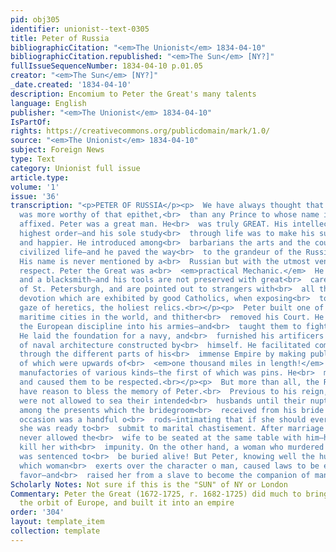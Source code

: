 ```yaml
---
pid: obj305
identifier: unionist--text-0305
title: Peter of Russia
bibliographicCitation: "<em>The Unionist</em> 1834-04-10"
bibliographicCitation.republished: "<em>The Sun</em> [NY?]"
fullIssueSequenceNumber: 1834-04-10 p.01.05
creator: "<em>The Sun</em> [NY?]"
_date.created: '1834-04-10'
description: Encomium to Peter the Great's many talents
language: English
publisher: "<em>The Unionist</em> 1834-04-10"
IsPartOf: 
rights: https://creativecommons.org/publicdomain/mark/1.0/
source: "<em>The Unionist</em> 1834-04-10"
subject: Foreign News
type: Text
category: Unionist full issue
article.type: 
volume: '1'
issue: '36'
transcription: "<p>PETER OF RUSSIA</p><p>  We have always thought that Peter the Great
  was more worthy of that epithet,<br>  than any Prince to whose name it has been
  affixed. Peter was a great man. He<br>  was truly GREAT. His intellect was of the
  highest order—and his sole study<br>  through life was to make his subjects wiser
  and happier. He introduced among<br>  barbarians the arts and the courtesies of
  civilized life—and he paved the way<br>  to the grandeur of the Russian Empire.
  His name is never mentioned by a<br>  Russian but with the utmost veneration and
  respect. Peter the Great was a<br>  <em>practical Mechanic.</em>  He was a carpenter
  and a blacksmith—and his tools are not preserved with great<br>  care in the Museum
  of St. Petersburgh, and are pointed out to strangers with<br>  all the marks of
  devotion which are exhibited by good Catholics, when exposing<br>  to the unhallowed
  gaze of heretics, the holiest relics.<br></p><p>  Peter built one of the noblest
  maritime cities in the world, and thither<br>  removed his Court. He introduced
  the European discipline into his armies—and<br>  taught them to fight and conquer.
  He laid the foundation for a navy, and<br>  furnished his artificers with models
  of naval architecture constructed by<br>  himself. He facilitated communication
  through the different parts of his<br>  immense Empire by making public roads, some
  of which were upwards of<br>  <em>one thousand miles in length!</em>  He established
  manufactories of various kinds—the first of which was pins. He<br>  made just laws
  and caused them to be respected.<br></p><p>  But more than all, the Russian women
  have reason to bless the memory of Peter.<br>  Previous to his reign, women in Russia
  were not allowed to sea their intended<br>  husbands until their nuptial day—and
  among the presents which the bridegroom<br>  received from his bride on this important
  occasion was a handful o<br>  rods—intimating that if she should ever conduct improperly,
  she was ready to<br>  submit to marital chastisement. After marriage the husband
  never allowed the<br>  wife to be seated at the same table with him—he could even
  kill her with<br>  impunity. On the other hand, a woman who murdered her husband
  was sentenced to<br>  be buried alive! But Peter, knowing well the humanizing influence
  which woman<br>  exerts over the character o man, caused laws to be enacted in her
  favor—and<br>  raised her from a slave to become the companion of man !”—<br>  <em>Sun</em></p>"
Scholarly Notes: Not sure if this is the "SUN" of NY or London
Commentary: Peter the Great (1672-1725, r. 1682-1725) did much to bring Russia into
  the orbit of Europe, and built it into an empire
order: '304'
layout: template_item
collection: template
---
```

